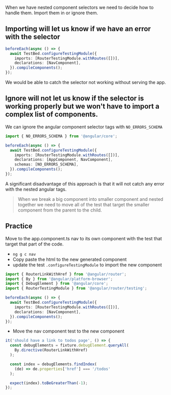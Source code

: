When we have nested component selectors we need to decide how to handle them. Import them in or ignore them.

## Importing will let us know if we have an error with the selector
```ts
beforeEach(async () => {
  await TestBed.configureTestingModule({
    imports: [RouterTestingModule.withRoutes([])],
    declarations: [NavComponent],
  }).compileComponents();
});
```

We would be able to catch the selector not working without serving the app.

## Ignore will not let us know if the selector is working properly but we won't have to import a complex list of components.
We can ignore the angular component selector tags with `NO_ERRORS_SCHEMA`
```ts
import { NO_ERRORS_SCHEMA } from '@angular/core';

beforeEach(async () => {
  await TestBed.configureTestingModule({
    imports: [RouterTestingModule.withRoutes([])],
    declarations: [AppComponent, NavComponent],
    schemas: [NO_ERRORS_SCHEMA],
  }).compileComponents();
});
```

A significant disadvantage of this approach is that it will not catch any error with the nested angular tags.

> When we break a big component into smaller component and nested together we need to move all of the test that target the smaller component from the parent to the child. 

## Practice

Move to the app.component.ts nav to its own component with the test that target that part of the code.
- `ng g c nav`
- Copy paste the html to the new generated component
- update the test `.configureTestingModule` to import the new component
```ts
import { RouterLinkWithHref } from '@angular/router';
import { By } from '@angular/platform-browser';
import { DebugElement } from '@angular/core';
import { RouterTestingModule } from '@angular/router/testing';

beforeEach(async () => {
  await TestBed.configureTestingModule({
    imports: [RouterTestingModule.withRoutes([])],
    declarations: [NavComponent],
  }).compileComponents();
});
```
- Move the nav component test to the new component
```ts
it('should have a link to todos page', () => {
  const debugElements = fixture.debugElement.queryAll(
    By.directive(RouterLinkWithHref)
  );

  const index = debugElements.findIndex(
    (de) => de.properties['href'] === '/todos'
  );

  expect(index).toBeGreaterThan(-1);
});
```
